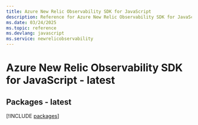 ```yaml
---
title: Azure New Relic Observability SDK for JavaScript
description: Reference for Azure New Relic Observability SDK for JavaScript
ms.date: 03/24/2025
ms.topic: reference
ms.devlang: javascript
ms.service: newrelicobservability
---
```

# Azure New Relic Observability SDK for JavaScript - latest
## Packages - latest
[!INCLUDE [packages](new-relic-observability-index.md)]